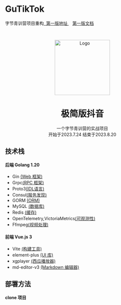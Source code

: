 # GuTikTok
<p>字节青训营项目重构<a href="https://github.com/Godvictory/douyin">
&nbsp;第一版地址 </a> &nbsp;&nbsp; <a href="https://github.com/Godvictory/douyin#readme">第一版文档</a></p>
<br/>
<p align="center">
  <a href="https://github.com/Ocyss/Douyin">
    <img src="https://qiu-blog.oss-cn-hangzhou.aliyuncs.com/Q/douyin/logo.svg" alt="Logo" width="180" height="180">
  </a>

  <h1 align="center">极简版抖音</h1>
  <p align="center">
    一个字节青训营的实战项目
	<br />
	开始于2023.7.24 结束于2023.8.20

[//]: # (    <br />)

[//]: # (     <br />)

[//]: # (    <a href="https://github.com/Ocyss/Douyin/issues">报告Bug</a>)

[//]: # (    <a href="https://github.com/Ocyss/Douyin/issues">提出新特性</a>)
</p>

## 技术栈

#### 后端 Golang 1.20

- Gin [(Web 框架)](https://gin-gonic.com/zh-cn/)
- Grpc[(RPC 框架)]()
- Proto3[(IDL语言)]()
- Consul[(服务发现)]()
- GORM [(ORM)](https://gorm.io/zh_CN/)
- MySQL [(数据库)]()
- Redis [(缓存)]()
- OpenTelemetry,VictoriaMetrics[(可观测性)]()
- Ffmpeg[(视频处理)]()
#### 前端 Vue.js 3

- Vite [(构建工具)](https://cn.vitejs.dev/)
- element-plus [(UI 库)](https://element-plus.org/zh-CN/)
- xgplayer [(西瓜播放器)](https://v2.h5player.bytedance.com/gettingStarted/)
- md-editor-v3 [(Markdown 编辑器)](https://www.wangeditor.com/)

## 部署方法

#### clone 项目